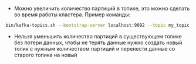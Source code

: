 - Можно увеличить количество партиций в топике, это можно сделать во время работы кластера. Пример команды: 
``` bash
bin/kafka-topics.sh --bootstrap-server localhost:9092 --topic my_topic --alter --partitions 10
```
- Нельзя уменьшить количество партиций в существующем топике без потери данных, чтобы не терять данные нужно создать новый топик с нужным количеством партиций и перенести данные со старого топика на новый